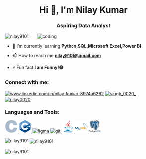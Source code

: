 <h1 align="center">Hi 👋, I'm Nilay Kumar</h1>
<h3 align="center">Aspiring Data Analyst</h3>

<img align="right" alt="coding" width="400" src="https://user-images.githubusercontent.com/55389276/140866485-8fb1c876-9a8f-4d6a-98dc-08c4981eaf70.gif">

<p align="left"> <img src="https://komarev.com/ghpvc/?username=nilay9101&label=Profile%20views&color=0e75b6&style=flat" alt="nilay9101" /> </p>

- 🌱 I’m currently learning **Python,SQL,Microsoft Excel,Power BI**

- 📫 How to reach me **nilay9101@gmail.com**

- ⚡ Fun fact **I am Funny!😁**

<h3 align="left">Connect with me:</h3>
<p align="left">
<a href="https://linkedin.com/in/www.linkedin.com/in/nilay-kumar-8974a6262" target="blank"><img align="center" src="https://raw.githubusercontent.com/rahuldkjain/github-profile-readme-generator/master/src/images/icons/Social/linked-in-alt.svg" alt="www.linkedin.com/in/nilay-kumar-8974a6262" height="30" width="40" /></a>
<a href="https://instagram.com/singh_0020_" target="blank"><img align="center" src="https://raw.githubusercontent.com/rahuldkjain/github-profile-readme-generator/master/src/images/icons/Social/instagram.svg" alt="singh_0020_" height="30" width="40" /></a>
<a href="https://www.leetcode.com/nilay0020" target="blank"><img align="center" src="https://raw.githubusercontent.com/rahuldkjain/github-profile-readme-generator/master/src/images/icons/Social/leet-code.svg" alt="nilay0020" height="30" width="40" /></a>
</p>

<h3 align="left">Languages and Tools:</h3>
<p align="left"> <a href="https://www.cprogramming.com/" target="_blank" rel="noreferrer"> <img src="https://raw.githubusercontent.com/devicons/devicon/master/icons/c/c-original.svg" alt="c" width="40" height="40"/> </a> <a href="https://www.w3schools.com/cpp/" target="_blank" rel="noreferrer"> <img src="https://raw.githubusercontent.com/devicons/devicon/master/icons/cplusplus/cplusplus-original.svg" alt="cplusplus" width="40" height="40"/> </a> <a href="https://www.figma.com/" target="_blank" rel="noreferrer"> <img src="https://www.vectorlogo.zone/logos/figma/figma-icon.svg" alt="figma" width="40" height="40"/> </a> <a href="https://git-scm.com/" target="_blank" rel="noreferrer"> <img src="https://www.vectorlogo.zone/logos/git-scm/git-scm-icon.svg" alt="git" width="40" height="40"/> </a> <a href="https://www.java.com" target="_blank" rel="noreferrer"> <img src="https://raw.githubusercontent.com/devicons/devicon/master/icons/java/java-original.svg" alt="java" width="40" height="40"/> </a> <a href="https://www.mysql.com/" target="_blank" rel="noreferrer"> <img src="https://raw.githubusercontent.com/devicons/devicon/master/icons/mysql/mysql-original-wordmark.svg" alt="mysql" width="40" height="40"/> </a> <a href="https://www.postgresql.org" target="_blank" rel="noreferrer"> <img src="https://raw.githubusercontent.com/devicons/devicon/master/icons/postgresql/postgresql-original-wordmark.svg" alt="postgresql" width="40" height="40"/> </a> </p>

<p><img align="left" src="https://github-readme-stats.vercel.app/api/top-langs?username=nilay9101&show_icons=true&locale=en&layout=compact" alt="nilay9101" /></p>

<p>&nbsp;<img align="center" src="https://github-readme-stats.vercel.app/api?username=nilay9101&show_icons=true&locale=en" alt="nilay9101" /></p>

<p><img align="center" src="https://github-readme-streak-stats.herokuapp.com/?user=nilay9101&" alt="nilay9101" /></p>
